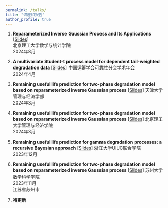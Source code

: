 ```yaml
---
permalink: /talks/
title: "讲座和报告"
author_profile: true
---
```


1. **Reparameterized Inverse Gaussian Process and Its Applications**  [<a href="/files/slides/rIG_applications.pdf">Slides</a>]  
   北京理工大学数学与统计学院  
   2024年8月  

1. **A multivariate Student-t process model for dependent tail-weighted degradation data** [<a href="/files/slides/student-t.pdf">Slides</a>] 
   中国运筹学会可靠性分会学术年会  
   2024年4月  

1. **Remaining useful life prediction for two-phase degradation model based on reparameterized inverse Gaussian process**  [<a href="/files/slides/tp-rIG.pdf">Slides</a>]
   天津大学管理与经济学部  
   2024年3月  

1. **Remaining useful life prediction for two-phase degradation model based on reparameterized inverse Gaussian process**  [<a href="/files/slides/tp-rIG.pdf">Slides</a>]
   北京理工大学管理与经济学院  
   2024年3月

1. **Remaining useful life prediction for gamma degradation processes: a recursive Bayesian approach**  [<a href="/files/slides/tp-rIG.pdf">Slides</a>] 
   浙江大学UIUC联合学院  
   2023年12月  
   
1. **Remaining useful life prediction for two-phase degradation model based on reparameterized inverse Gaussian process**  [<a href="/files/slides/tp-rIG.pdf">Slides</a>] 
   苏州大学数学科学学院  
   2023年11月  
   江苏省苏州市

1. **待更新**

